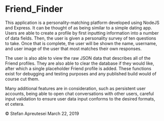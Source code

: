 # Friend_Finder

This application is a personality-matching platform developed using NodeJS and Express. It can be thought of as being similar to a simple
dating app. Users are able to create a profile by first inputting information into a number of data fields. Then, the user is given a personality survey of ten questions to take. Once that is complete, the user will be shown the name, username, and user image of the user that most matches their own responses. 

The user is also able to view the raw JSON data that describes all of the Friend profiles. They are also able to clear the database if they would like, after which a single placeholder Friend profile is added. These functions exist for debugging and testing purposes and any published build would of course cut them.

Many additional features are in consideration, such as persistent user accounts, being able to open chat conversations with other users, careful input validation to ensure user data input conforms to the desired formats, et cetera. 

© Stefan Apreutesei
March 22, 2019